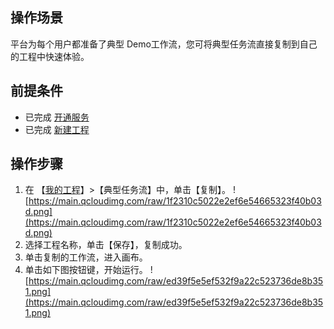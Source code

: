 ## 操作场景
平台为每个用户都准备了典型 Demo工作流，您可将典型任务流直接复制到自己的工程中快速体验。

## 前提条件
- 已完成  [开通服务](https://cloud.tencent.com/document/product/851/19055) 
- 已完成 [新建工程](https://cloud.tencent.com/document/product/851/19069)

## 操作步骤
1. 在 【[我的工程](https://tio.cloud.tencent.com/index.html)】>【典型任务流】中，单击【复制】。
![https://main.qcloudimg.com/raw/1f2310c5022e2ef6e54665323f40b03d.png](https://main.qcloudimg.com/raw/1f2310c5022e2ef6e54665323f40b03d.png)
2. 选择工程名称，单击【保存】，复制成功。
3. 单击复制的工作流，进入画布。
4. 单击如下图按钮键，开始运行。
   ![https://main.qcloudimg.com/raw/ed39f5e5ef532f9a22c523736de8b351.png](https://main.qcloudimg.com/raw/ed39f5e5ef532f9a22c523736de8b351.png)

